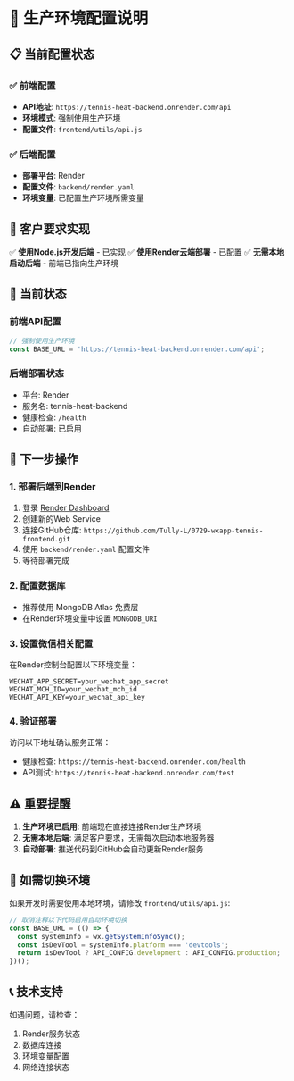 # 🚀 生产环境配置说明

## 📋 当前配置状态

### ✅ 前端配置
- **API地址**: `https://tennis-heat-backend.onrender.com/api`
- **环境模式**: 强制使用生产环境
- **配置文件**: `frontend/utils/api.js`

### ✅ 后端配置
- **部署平台**: Render
- **配置文件**: `backend/render.yaml`
- **环境变量**: 已配置生产环境所需变量

## 🎯 客户要求实现

✅ **使用Node.js开发后端** - 已实现
✅ **使用Render云端部署** - 已配置
✅ **无需本地启动后端** - 前端已指向生产环境

## 🔧 当前状态

### 前端API配置
```javascript
// 强制使用生产环境
const BASE_URL = 'https://tennis-heat-backend.onrender.com/api';
```

### 后端部署状态
- 平台: Render
- 服务名: tennis-heat-backend
- 健康检查: `/health`
- 自动部署: 已启用

## 📝 下一步操作

### 1. 部署后端到Render
1. 登录 [Render Dashboard](https://dashboard.render.com)
2. 创建新的Web Service
3. 连接GitHub仓库: `https://github.com/Tully-L/0729-wxapp-tennis-frontend.git`
4. 使用 `backend/render.yaml` 配置文件
5. 等待部署完成

### 2. 配置数据库
- 推荐使用 MongoDB Atlas 免费层
- 在Render环境变量中设置 `MONGODB_URI`

### 3. 设置微信相关配置
在Render控制台配置以下环境变量：
```
WECHAT_APP_SECRET=your_wechat_app_secret
WECHAT_MCH_ID=your_wechat_mch_id
WECHAT_API_KEY=your_wechat_api_key
```

### 4. 验证部署
访问以下地址确认服务正常：
- 健康检查: `https://tennis-heat-backend.onrender.com/health`
- API测试: `https://tennis-heat-backend.onrender.com/test`

## ⚠️ 重要提醒

1. **生产环境已启用**: 前端现在直接连接Render生产环境
2. **无需本地后端**: 满足客户要求，无需每次启动本地服务器
3. **自动部署**: 推送代码到GitHub会自动更新Render服务

## 🔄 如需切换环境

如果开发时需要使用本地环境，请修改 `frontend/utils/api.js`:

```javascript
// 取消注释以下代码启用自动环境切换
const BASE_URL = (() => {
  const systemInfo = wx.getSystemInfoSync();
  const isDevTool = systemInfo.platform === 'devtools';
  return isDevTool ? API_CONFIG.development : API_CONFIG.production;
})();
```

## 📞 技术支持

如遇问题，请检查：
1. Render服务状态
2. 数据库连接
3. 环境变量配置
4. 网络连接状态
